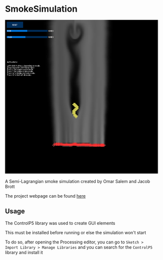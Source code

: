 # SmokeSimulation

![Image of the smoke simulation](smokefull.png)

A Semi-Lagrangian smoke simulation created by Omar Salem and Jacob Brott

The project webpage can be found [here](https://sites.google.com/d/1b35ffmVdET0wjSydux8QxMoNlp8x9Mmn/p/1jY_Po0rmPxbrgLjGH6jEObNVIiACQnNQ/)

## Usage

The ControlP5 library was used to create GUI elements

This must be installed before running or else the simulation won't start

To do so, after opening the Processing editor, you can go to `Sketch > Import Library > Manage Libraries` and you can search for the `ControlP5` library and install it
